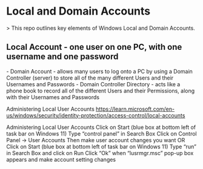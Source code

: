 <h1>Local and Domain Accounts</h1>>
This repo outlines key elements of Windows Local and Domain Accounts.<br />
	<h2>Local Account - one user on one PC, with one username and one password</h2>
	- Domain Account - allows many users to log onto a PC by using a Domain Controller (server) to store all of the many different Users and their Usernames and Passwords
	- Domain Controller Directory - acts like a phone book to record all of the different Users and their Permissions, along with their Usernames and Passwords

Administering Local User Accounts	https://learn.microsoft.com/en-us/windows/security/identity-protection/access-control/local-accounts

Administering Local User Accounts
	Click on Start (blue box at bottom left of task bar on Windows 11)
		Type “control panel” in Search Box
		Click on Control Panel -> User Accounts 
		Then make user account changes you want
    OR
	Click on Start (blue box at bottom left of task bar on Windows 11) 
	Type “run” in Search Box and click on Run
	Click “Ok” when “lusrmgr.msc” pop-up box appears and make account setting changes
